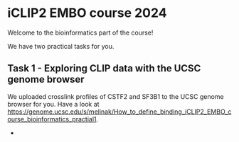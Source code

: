 # iCLIP2 EMBO course 2024

Welcome to the bioinformatics part of the course! 

We have two practical tasks for you.

## Task 1 - Exploring CLIP data with the UCSC genome browser

We uploaded crosslink profiles of CSTF2 and SF3B1 to the UCSC genome browser for you. Have a look at https://genome.ucsc.edu/s/melinak/How_to_define_binding_iCLIP2_EMBO_course_bioinformatics_practial1.

- 
